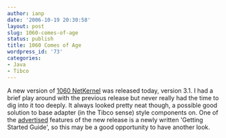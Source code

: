 ```yaml
---
author: ianp
date: '2006-10-19 20:30:58'
layout: post
slug: 1060-comes-of-age
status: publish
title: 1060 Comes of Age
wordpress_id: '73'
categories:
- Java
- Tibco
---
```


A new version of [1060 NetKernel][NK] was released today, version 3.1. I
had a brief play around with the previous release but never really had
the time to dig into it too deeply. It always looked pretty neat though,
a possible good solution to base adapter (in the Tibco sense) style
components on. One of the [advertised][ADV] features of the new release
is a newly written 'Getting Started Guide', so this may be a good
opportunity to have another look.

[NK]: http://www.1060.org/
[ADV]: http://www.1060.org/blogxter/entry?publicid=50D78082263C424820791B1886C6C971
